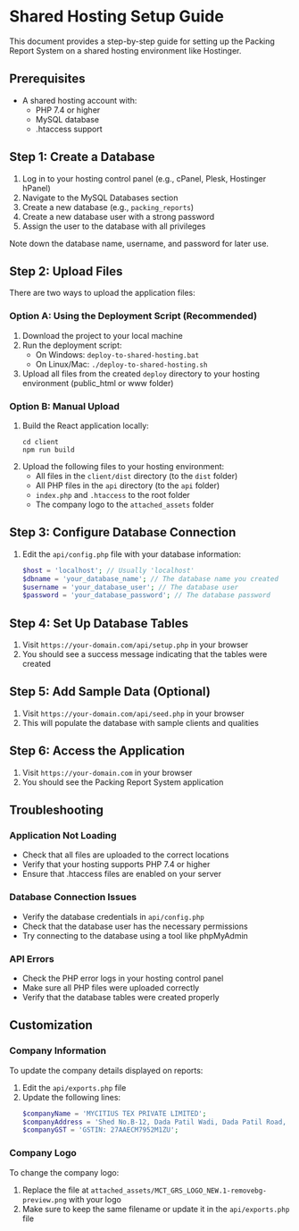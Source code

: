 # Shared Hosting Setup Guide

This document provides a step-by-step guide for setting up the Packing Report System on a shared hosting environment like Hostinger.

## Prerequisites

- A shared hosting account with:
  - PHP 7.4 or higher
  - MySQL database
  - .htaccess support

## Step 1: Create a Database

1. Log in to your hosting control panel (e.g., cPanel, Plesk, Hostinger hPanel)
2. Navigate to the MySQL Databases section
3. Create a new database (e.g., `packing_reports`)
4. Create a new database user with a strong password
5. Assign the user to the database with all privileges

Note down the database name, username, and password for later use.

## Step 2: Upload Files

There are two ways to upload the application files:

### Option A: Using the Deployment Script (Recommended)

1. Download the project to your local machine
2. Run the deployment script:
   - On Windows: `deploy-to-shared-hosting.bat`
   - On Linux/Mac: `./deploy-to-shared-hosting.sh`
3. Upload all files from the created `deploy` directory to your hosting environment (public_html or www folder)

### Option B: Manual Upload

1. Build the React application locally:
   ```
   cd client
   npm run build
   ```
2. Upload the following files to your hosting environment:
   - All files in the `client/dist` directory (to the `dist` folder)
   - All PHP files in the `api` directory (to the `api` folder)
   - `index.php` and `.htaccess` to the root folder
   - The company logo to the `attached_assets` folder

## Step 3: Configure Database Connection

1. Edit the `api/config.php` file with your database information:
   ```php
   $host = 'localhost'; // Usually 'localhost'
   $dbname = 'your_database_name'; // The database name you created
   $username = 'your_database_user'; // The database user
   $password = 'your_database_password'; // The database password
   ```

## Step 4: Set Up Database Tables

1. Visit `https://your-domain.com/api/setup.php` in your browser
2. You should see a success message indicating that the tables were created

## Step 5: Add Sample Data (Optional)

1. Visit `https://your-domain.com/api/seed.php` in your browser
2. This will populate the database with sample clients and qualities

## Step 6: Access the Application

1. Visit `https://your-domain.com` in your browser
2. You should see the Packing Report System application

## Troubleshooting

### Application Not Loading

- Check that all files are uploaded to the correct locations
- Verify that your hosting supports PHP 7.4 or higher
- Ensure that .htaccess files are enabled on your server

### Database Connection Issues

- Verify the database credentials in `api/config.php`
- Check that the database user has the necessary permissions
- Try connecting to the database using a tool like phpMyAdmin

### API Errors

- Check the PHP error logs in your hosting control panel
- Make sure all PHP files were uploaded correctly
- Verify that the database tables were created properly

## Customization

### Company Information

To update the company details displayed on reports:

1. Edit the `api/exports.php` file
2. Update the following lines:
   ```php
   $companyName = 'MYCITIUS TEX PRIVATE LIMITED';
   $companyAddress = 'Shed No.B-12, Dada Patil Wadi, Dada Patil Road, Chinchpada, Bhiwandi - 421101';
   $companyGST = 'GSTIN: 27AAECM7952M1ZU';
   ```

### Company Logo

To change the company logo:

1. Replace the file at `attached_assets/MCT_GRS_LOGO_NEW.1-removebg-preview.png` with your logo
2. Make sure to keep the same filename or update it in the `api/exports.php` file